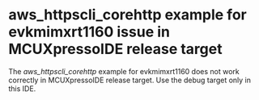 # aws_httpscli_corehttp example for evkmimxrt1160 issue in MCUXpressoIDE release target

The *aws_httpscli_corehttp* example for evkmimxrt1160 does not work correctly in MCUXpressoIDE release target. Use the debug target only in this IDE.